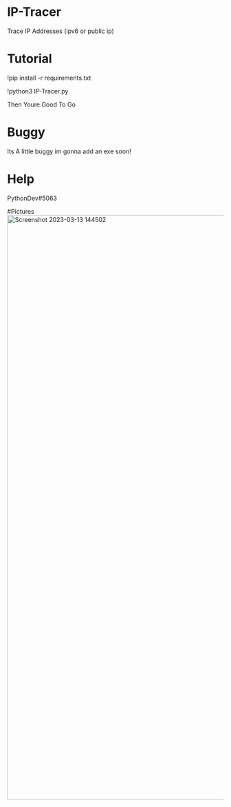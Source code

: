 # IP-Tracer
Trace IP Addresses (ipv6 or public ip)

# Tutorial
!pip install -r requirements.txt

!python3 IP-Tracer.py

Then Youre Good To Go

# Buggy
Its A little buggy im gonna add an exe soon!

# Help
PythonDev#5063

#Pictures
<img width="1361" alt="Screenshot 2023-03-13 144502" src="https://user-images.githubusercontent.com/115848136/224720069-90de94da-1b05-401e-bc68-1bc4cac36f78.png">
